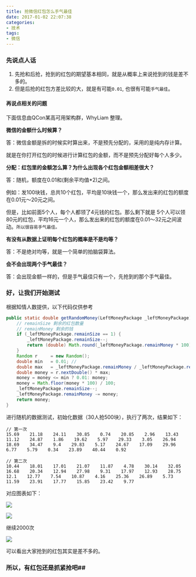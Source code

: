 ```yaml
---
title: 抢微信红包怎么手气最佳
date: 2017-01-02 22:07:38
categories:
- 技术
tags:
- 微信
---
```


### 先说点人话

1. 先抢和后抢，抢到的红包的期望基本相同，就是从概率上来说抢到的钱是差不多的。
2. 但是后抢的红包方差比较的大，就是有可能`0.01`, 也很有可能`手气最佳`。

#### 再说点相关的问题

下面信息由QCon某高可用架构群，WhyLiam 整理。

**微信的金额什么时候算？**

答：微信金额是拆的时候实时算出来，不是预先分配的，采用的是纯内存计算。

就是在你打开红包的时候进行计算红包的金额，而不是预先分配好每个人多少。

**分配：红包里的金额怎么算？为什么出现各个红包金额相差很大？**

答：随机，额度在0.01和(剩余平均值*2)之间。

例如：发100块钱，总共10个红包，平均是10块钱一个，那么发出来的红包的额度在0.01元～20元之间。

但是，比如前面5个人，每个人都领了4元钱的红包。那么剩下就是 5个人可以领80元的红包，平均16元一个人，那么发出来的红包的额度在0.01～32元之间波动。`所以很容易手气最佳。`

**有没有从数据上证明每个红包的概率是不是均等？**

答：不是绝对均等，就是一个简单的拍脑袋算法。

**会不会出现两个手气最佳？**

答：会出现金额一样的，但是手气最佳只有一个，先抢到的那个手气最佳。

### 好，让我们开始测试

根据知情人数提供，以下代码仅供参考

```java
public static double getRandomMoney(LeftMoneyPackage _leftMoneyPackage) {
    // remainSize 剩余的红包数量
    // remainMoney 剩余的钱
    if (_leftMoneyPackage.remainSize == 1) {
        _leftMoneyPackage.remainSize--;
        return (double) Math.round(_leftMoneyPackage.remainMoney * 100) / 100;
    }
    Random r     = new Random();
    double min   = 0.01; //
    double max   = _leftMoneyPackage.remainMoney / _leftMoneyPackage.remainSize * 2;
    double money = r.nextDouble() * max;
    money = money <= min ? 0.01: money;
    money = Math.floor(money * 100) / 100;
    _leftMoneyPackage.remainSize--;
    _leftMoneyPackage.remainMoney -= money;
    return money;
}
```

进行随机的数据测试，初始化数据（30人抢500块），执行了两次，结果如下：

```
// 第一次
15.69    21.18    24.11    30.85    0.74    20.85    2.96    13.43    11.12    24.87    1.86    19.62    5.97    29.33    3.05    26.94    18.69    34.47    9.4    29.83    5.17    24.67    17.09    29.96    6.77    5.79    0.34    23.89    40.44    0.92
```

```
// 第二次
10.44    18.01    17.01    21.07    11.87    4.78    30.14    32.05    16.68    20.34    12.94    27.98    9.31    17.97    12.93    28.75    12.1    12.77    7.54    10.87    4.16    25.36    26.89    5.73    11.59    23.91    17.77    15.85    23.42    9.77
```

对应图表如下：

![](http://pics.naaln.com/blog/2019-01-14-032316.jpg-basicBlog)

![](http://pics.naaln.com/blog/2019-01-14-32317.jpg-basicBlog)

继续2000次

![](http://pics.naaln.com/blog/2019-01-14-032317.jpg-basicBlog)

可以看出大家抢到的红包其实是差不多的。

### 所以，有红包还是抓紧抢吧##

